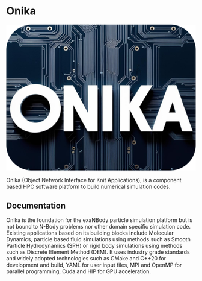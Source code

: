 # Onika

![](doc/logo.png)

Onika (Object Network Interface for Knit Applications), is a component based HPC software platform to build numerical simulation codes.

## Documentation

Onika is the foundation for the exaNBody particle simulation platform but is not bound to N-Body problems nor other domain specific simulation code.
Existing applications based on its building blocks include Molecular Dynamics, particle based fluid simulations using methods such as Smooth Particle Hydrodynamics (SPH) or rigid body simulations using methods such as Discrete Element Method (DEM).
It uses industry grade standards and widely adopted technologies such as CMake and C++20 for development and build, YAML for user input files, MPI and OpenMP for parallel programming, Cuda and HIP for GPU acceleration.

